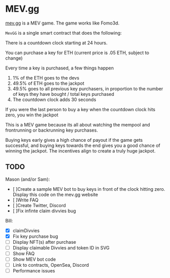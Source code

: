 # MEV.gg

[mev.gg](http://mev.gg) is a MEV game. The game works like Fomo3d.

`MevGG` is a single smart contract that does the following:

There is a countdown clock starting at 24 hours.

You can purchase a key for ETH (current price is .05 ETH, subject to change)

Every time a key is purchased, a few things happen

1. 1% of the ETH goes to the devs
2. 49.5% of ETH goes to the jackpot
3. 49.5% goes to all previous key purchasers, in proportion to the number of keys they have bought / total keys purchased
4. The countdown clock adds 30 seconds

If you were the last person to buy a key when the countdown clock hits zero, you win the jackpot

This is a MEV game because its all about watching the mempool and frontrunning or backrunning key purchases.

Buying keys early gives a high chance of payout if the game gets successful, and buying keys towards the end gives you a good chance of winning the jackpot. The incentives align to create a truly huge jackpot.


## TODO
Mason (and/or Sam):
- [ ]Create a sample MEV bot to buy keys in front of the clock hitting zero. Display this code on the mev.gg website
- [ ]Write FAQ
- [ ]Create Twitter, Discord
- [ ]Fix infinte claim divvies bug

Bill:
- [X] claimDivvies
- [X] Fix key purchase bug
- [ ] Display NFT(s) after purchase
- [ ] Display claimable Divvies and token ID in SVG
- [ ] Show FAQ
- [ ] Show MEV bot code
- [ ] Link to contracts, OpenSea, Discord
- [ ] Performance issues
